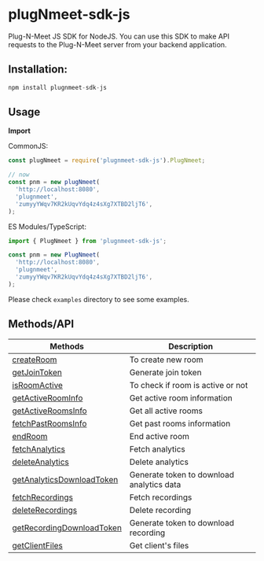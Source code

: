 # plugNmeet-sdk-js

Plug-N-Meet JS SDK for NodeJS. You can use this SDK to make API requests to the Plug-N-Meet server from your backend application.

## Installation:

```js
npm install plugnmeet-sdk-js
```

## Usage

**Import**

CommonJS:

```js
const plugNmeet = require('plugnmeet-sdk-js').PlugNmeet;

// now
const pnm = new plugNmeet(
  'http://localhost:8080',
  'plugnmeet',
  'zumyyYWqv7KR2kUqvYdq4z4sXg7XTBD2ljT6',
);
```

ES Modules/TypeScript:

```js
import { PlugNmeet } from 'plugnmeet-sdk-js';

const pnm = new PlugNmeet(
  'http://localhost:8080',
  'plugnmeet',
  'zumyyYWqv7KR2kUqvYdq4z4sXg7XTBD2ljT6',
);
```

Please check `examples` directory to see some examples.

## Methods/API

| Methods                                                                                                                     | Description                               |
| --------------------------------------------------------------------------------------------------------------------------- |-------------------------------------------|
| [createRoom](https://mynaparrot.github.io/plugNmeet-sdk-js/classes/PlugNmeet.html#createRoom)                               | To create new room                        |
| [getJoinToken](https://mynaparrot.github.io/plugNmeet-sdk-js/classes/PlugNmeet.html#getJoinToken)                           | Generate join token                       |
| [isRoomActive](https://mynaparrot.github.io/plugNmeet-sdk-js/classes/PlugNmeet.html#isRoomActive)                           | To check if room is active or not         |
| [getActiveRoomInfo](https://mynaparrot.github.io/plugNmeet-sdk-js/classes/PlugNmeet.html#getActiveRoomInfo)                 | Get active room information               |
| [getActiveRoomsInfo](https://mynaparrot.github.io/plugNmeet-sdk-js/classes/PlugNmeet.html#getActiveRoomsInfo)               | Get all active rooms                      |
| [fetchPastRoomsInfo](https://mynaparrot.github.io/plugNmeet-sdk-js/classes/PlugNmeet.html#fetchPastRoomsInfo)               | Get past rooms  information               |
| [endRoom](https://mynaparrot.github.io/plugNmeet-sdk-js/classes/PlugNmeet.html#endRoom)                                     | End active room                           |
| [fetchAnalytics](https://mynaparrot.github.io/plugNmeet-sdk-js/classes/PlugNmeet.html#fetchAnalytics)                     | Fetch analytics                           |
| [deleteAnalytics](https://mynaparrot.github.io/plugNmeet-sdk-js/classes/PlugNmeet.html#deleteAnalytics)                   | Delete analytics                          |
| [getAnalyticsDownloadToken](https://mynaparrot.github.io/plugNmeet-sdk-js/classes/PlugNmeet.html#getAnalyticsDownloadToken) | Generate token to download analytics data |
| [fetchRecordings](https://mynaparrot.github.io/plugNmeet-sdk-js/classes/PlugNmeet.html#fetchRecordings)                     | Fetch recordings                          |
| [deleteRecordings](https://mynaparrot.github.io/plugNmeet-sdk-js/classes/PlugNmeet.html#deleteRecordings)                   | Delete recording                          |
| [getRecordingDownloadToken](https://mynaparrot.github.io/plugNmeet-sdk-js/classes/PlugNmeet.html#getRecordingDownloadToken) | Generate token to download recording      |
| [getClientFiles](https://mynaparrot.github.io/plugNmeet-sdk-js/classes/PlugNmeet.html#getClientFiles)                       | Get client's files                        |
